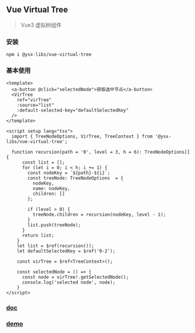 ## Vue Virtual Tree

> Vue3 虚拟树组件

### 安装
```
npm i @ysx-libs/vue-virtual-tree
```

### 基本使用
```vue
<template>
  <a-button @click="selectedNode">获取选中节点</a-button>
  <VirTree
    ref="virTree"
    :source="list"
    :default-selected-key="defaultSelectedKey"
  />
</template>

<script setup lang="tsx">
  import { TreeNodeOptions, VirTree, TreeContext } from '@ysx-libs/vue-virtual-tree';

  function recursion(path = '0', level = 3, h = 6): TreeNodeOptions[] {
      const list = [];
      for (let i = 0; i < h; i += 1) {
        const nodeKey = `${path}-${i}`;
        const treeNode: TreeNodeOptions  = {
          nodeKey,
          name: nodeKey,
          children: []
        };

        if (level > 0) {
          treeNode.children = recursion(nodeKey, level - 1);
        }
        list.push(treeNode);
      }
      return list;
    }
    let list = $ref(recursion());
    let defaultSelectedKey = $ref('0-2');

    const virTree = $ref<TreeContext>();
      
    const selectedNode = () => {
      const node = virTree!.getSelectedNode();
      console.log('selected node', node);
    }
</script>

```

### [doc](https://vue-tree-4gi26kh195ddd24f-1257117519.tcloudbaseapp.com/docs/tree)
### [demo](https://stackblitz.com/edit/vitejs-vite-1j17xa?file=src%2Fdoc%2FBaseDemo.vue)